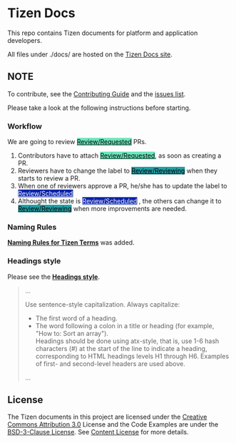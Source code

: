 # Tizen Docs

This repo contains Tizen documents for platform and application developers. 

All files under ./docs/ are hosted on the [Tizen Docs site](https://docs.tizen.org). 


## NOTE

To contribute, see the [Contributing Guide](CONTRIBUTING.md) and the [issues list](https://github.com/Samsung/tizen-docs/issues).

Please take a look at the following instructions before starting.

### Workflow

We are going to review <span class="labels lh-default d-block d-md-inline">
<a class="d-inline-block IssueLabel" style="background-color: #6ee5bb; color: #000000" title="Push a new commit. It seems like a patch set." href="https://github.com/Samsung/tizen-docs/pulls?q=is%3Apr+is%3Aopen+label%3AReview%2FRequested">Review/Requested</a> PRs.
</span>
1. Contributors have to attach <span class="labels lh-default d-block d-md-inline">
    <a class="d-inline-block IssueLabel" style="background-color: #6ee5bb; color: #000000" title="Push a new commit. It seems like a patch set." href="https://github.com/Samsung/tizen-docs/pulls?q=is%3Apr+is%3Aopen+label%3AReview%2FRequested">Review/Requested</a>, as soon as creating a PR.
    </span>
2. Reviewers have to change the label to <span class="labels lh-default d-block d-md-inline">
            <a class="d-inline-block IssueLabel" style="background-color: #229fa5; color: #000000" title="Asking review for publishing" href="https://github.com/Samsung/tizen-docs/pulls?q=is%3Apr+is%3Aclosed+label%3AReview%2FReviewing">Review/Reviewing</a> when they starts to review a PR.
    </span>
3. When one of reviewers approve a PR, he/she has to update the label to <span class="labels lh-default d-block d-md-inline">
    <a class="d-inline-block IssueLabel" style="background-color: #0523aa; color: #ffffff" title="Ready for publishing" href="https://github.com/Samsung/tizen-docs/pulls?q=is%3Apr+is%3Aopen+label%3AReview%2FScheduled">Review/Scheduled</a>
    </span>
4. Althought the state is <span class="labels lh-default d-block d-md-inline">
    <a class="d-inline-block IssueLabel" style="background-color: #0523aa; color: #ffffff" title="Ready for publishing" href="https://github.com/Samsung/tizen-docs/pulls?q=is%3Apr+is%3Aopen+label%3AReview%2FScheduled">Review/Scheduled</a>
    </span>, the others can change it to <a class="d-inline-block IssueLabel" style="background-color: #229fa5; color: #000000" title="Asking review for publishing" href="https://github.com/Samsung/tizen-docs/pulls?q=is%3Apr+is%3Aclosed+label%3AReview%2FReviewing">Review/Reviewing</a> when more improvements are needed.

### Naming Rules

[**Naming Rules for Tizen Terms**](./styleguide/naming-rules.md) was added. 


### Headings style

Please see the [**Headings style**](./styleguide/style.md#headings).

> ...
>
> Use sentence-style capitalization. Always capitalize:
>
> - The first word of a heading.  
> - The word following a colon in a title or heading (for example, "How to: Sort an array").  
> Headings should be done using atx-style, that is, use 1-6 hash characters (#) at the start of the line to indicate a heading, corresponding to HTML headings levels H1 through H6. Examples of first- and second-level headers are used above.  
>
> ...  


## License

The Tizen documents in this project are licensed under the [Creative Commons Attribution 3.0](http://creativecommons.org/licenses/by/3.0/) License and the Code Examples are under the [BSD-3-Clause License](https://www.tizen.org/bsd-3-clause-license). See [Content License](content-license.md) for more details.
